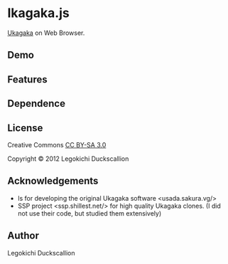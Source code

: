 Ikagaka.js
======================
[Ukagaka](http://usada.sakura.vg/)  on Web Browser.

Demo
------

Features
----------------

Dependence
----------

License
----------
Creative Commons [CC BY-SA 3.0](http://creativecommons.org/licenses/by-sa/3.0/)

Copyright &copy; 2012 Legokichi Duckscallion

Acknowledgements
----------
* ls for developing the original Ukagaka software &lt;usada.sakura.vg/&gt;
* SSP project &lt;ssp.shillest.net/&gt; for high quality Ukagaka clones. (I did not use their code, but studied them extensively)

Author
----------
Legokichi Duckscallion